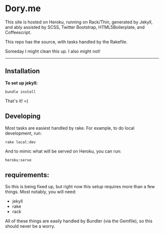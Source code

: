 Dory.me
=======

This site is hosted on Heroku, running on Rack/Thin, generated by Jekyll, and ably assisted by SCSS, Twitter Bootstrap, HTML5Boilerplate, and Coffeescript.

This repo has the source, with tasks handled by the Rakefile.

Someday I might clean this up. I also might not!


---

Installation
------------

__To set up jekyll:__

	bundle install

That's it! =)


Developing
----------

Most tasks are easiest handled by rake.  For example, to do local development, run:

	rake local:dev

And to mimic what will be served on Heroku, you can run:

	heroku:serve


## requirements: ##

So this is being fixed up, but right now this setup requires more than a few things. Most notably, you will need:

- jekyll
- rake
- rack

All of these things are easily handled by Bundler (via the Gemfile), so this should never be a worry.